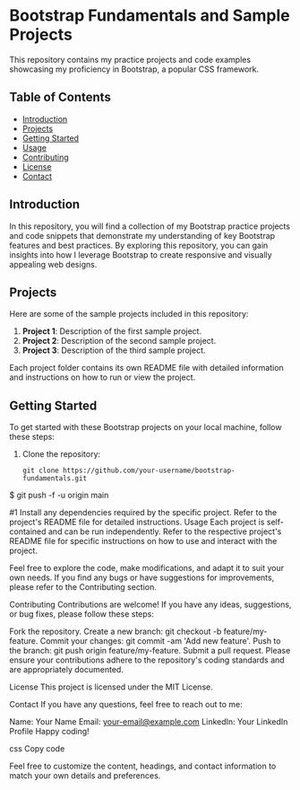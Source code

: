 # Bootstrap Fundamentals and Sample Projects

This repository contains my practice projects and code examples showcasing my proficiency in Bootstrap, a popular CSS framework.

## Table of Contents

- [Introduction](#introduction)
- [Projects](#projects)
- [Getting Started](#getting-started)
- [Usage](#usage)
- [Contributing](#contributing)
- [License](#license)
- [Contact](#contact)

## Introduction

In this repository, you will find a collection of my Bootstrap practice projects and code snippets that demonstrate my understanding of key Bootstrap features and best practices. By exploring this repository, you can gain insights into how I leverage Bootstrap to create responsive and visually appealing web designs.

## Projects

Here are some of the sample projects included in this repository:

1. **Project 1**: Description of the first sample project.
2. **Project 2**: Description of the second sample project.
3. **Project 3**: Description of the third sample project.

Each project folder contains its own README file with detailed information and instructions on how to run or view the project.

## Getting Started

To get started with these Bootstrap projects on your local machine, follow these steps:

1. Clone the repository:

   ```shell
   git clone https://github.com/your-username/bootstrap-fundamentals.git

$ git push -f -u origin main

#1 Install any dependencies required by the specific project. Refer to the project's README file for detailed instructions.
Usage
Each project is self-contained and can be run independently. Refer to the respective project's README file for specific instructions on how to use and interact with the project.

Feel free to explore the code, make modifications, and adapt it to suit your own needs. If you find any bugs or have suggestions for improvements, please refer to the Contributing section.

Contributing
Contributions are welcome! If you have any ideas, suggestions, or bug fixes, please follow these steps:

Fork the repository.
Create a new branch: git checkout -b feature/my-feature.
Commit your changes: git commit -am 'Add new feature'.
Push to the branch: git push origin feature/my-feature.
Submit a pull request.
Please ensure your contributions adhere to the repository's coding standards and are appropriately documented.

License
This project is licensed under the MIT License.

Contact
If you have any questions, feel free to reach out to me:

Name: Your Name
Email: your-email@example.com
LinkedIn: Your LinkedIn Profile
Happy coding!

css
Copy code



Feel free to customize the content, headings, and contact information to match your own details and preferences.





